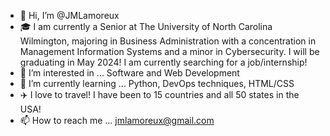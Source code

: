 - 👋 Hi, I’m @JMLamoreux
- 🎓 I am currently a Senior at The University of North Carolina Wilmington, majoring in Business Administration with a concentration in Management Information Systems and a minor in Cybersecurity. I will be graduating in May 2024! I am currently searching for a job/internship!
- 👀 I’m interested in ... Software and Web Development
- 🌱 I’m currently learning ... Python, DevOps techniques, HTML/CSS
- ✈️ I love to travel! I have been to 15 countries and all 50 states in the USA!
- 📫 How to reach me ... jmlamoreux@gmail.com

<!---
JMLamoreux/JMLamoreux is a ✨ special ✨ repository because its `README.md` (this file) appears on your GitHub profile.
You can click the Preview link to take a look at your changes.
--->
